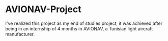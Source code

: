 # AVIONAV-Project
I've realized this project as my end of studies project, it was achieved after being in an internship of 4 months in AVIONAV, a Tunisian light aircraft manufacturer.
